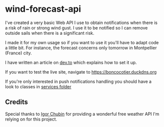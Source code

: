 # wind-forecast-api

I've created a very basic Web API I use to obtain notifications when there is a risk of rain or strong wind gust. I use it to be notified so I can remove outside sails when there is a significant risk.

I made it for my own usage so if you want to use it you'll have to adapt code a little bit. For instance, the forecast concerns only tomorrow in Montpellier (France) city.

I have written an article on [dev.to](https://dev.to/___bn___/free-certified-ssl-certificate-in-asp-net-5-kestrel-application-kgn) which explains how to set it up.

If you want to test the live site, navigate to https://boncocotier.duckdns.org

If you're only interested in push notifications handling you should have a look to classes in [services folder](./Services) 

## Credits

Special thanks to [Igor Chubin](https://github.com/chubin/wttr.in) for providing a wonderful free weather API I'm relying on for this project.
